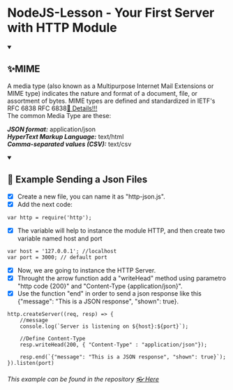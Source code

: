 # NodeJS-Lesson - Your First Server with HTTP Module

<details open="">
  <summary><h2>✨MIME</h2></summary>
    <p dir="auto">
        A media type (also known as a Multipurpose Internet Mail Extensions or MIME type) indicates the nature and format of a document, file, or assortment of bytes. MIME types are defined and standardized in IETF's RFC 6838 RFC 6838<a href="https://docs.w3cub.com/http/basics_of_http/mime_types/complete_list_of_mime_types.html">🔗 Details!!!</a>
        <br>
        The common Media Type are these:
        <br>

***JSON format:*** application/json
        <br>
***HyperText Markup Language:*** text/html
        <br>
***Comma-separated values (CSV):*** text/csv
        <br>
    </p>
</details>

<details open="">
  <summary><h2>💪 Example Sending a Json Files</h2></summary>
  <p dir="auto">
    
- [x] Create a new file, you can name it as "http-json.js".
- [x] Add the next code:
```
var http = require('http');
```
- [x] The variable will help to instance the module HTTP, and then create two variable named host and port
```
var host = '127.0.0.1'; //localhost
var port = 3000; // default port
```
- [x] Now, we are going to instance the HTTP Server.
- [x] Throught the arrow function add a "writeHead" method using parametro "http code {200}" and "Content-Type {application/json}".
- [x] Use the function "end" in order to send a json response like this {"message": "This is a JSON response", "shown": true}.
```
http.createServer((req, resp) => {
    //message 
    console.log(`Server is listening on ${host}:${port}`);

    //Define Content-Type
    resp.writeHead(200, { "Content-Type" : "application/json"});

    resp.end(`{"message": "This is a JSON response", "shown": true}`);
}).listen(port)
```
  ###### This example can be found in the repository <a href="https://github.com/EdwinCruz13/NodeJS-Lesson/blob/main/Day%207/http-json.js">👓 Here</a>
</details>

